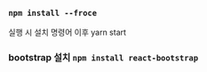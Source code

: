 ### `npm install --froce`

실행 시 설치 명령어
이후 yarn start

### bootstrap 설치 `npm install react-bootstrap`
